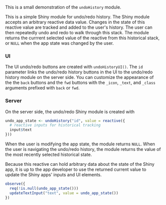 This is a small demonstration of the `undoHistory` module.

This is a simple Shiny module for undo/redo history. The Shiny module accepts
an arbitrary reactive data value. Changes in the state of this reactive value
are tracked and added to the user's history. The user can then repeatedly
undo and redo to walk through this stack. The module returns the currrent
selected value of the reactive from this historical stack, or `NULL` when
the app state was changed by the user. 

### UI

The UI undo/redo buttons are created with `undoHistoryUI()`. The `id` parameter links the undo/redo history buttons in the UI to the undo/redo history module on the server side. You can customize the appearance of the the `back` buttons and the `fwd` buttons with the `_icon`, `_text`, and `_class` arguments prefixed with `back` or `fwd`.

### Server

On the server side, the undo/redo Shiny module is created with

``` r
undo_app_state <- undoHistory("id", value = reactive({
  # reactive inputs for historical tracking
  input$text
}))
```

When the user is modifying the app state, the module returns `NULL`. When the user is navigating the undo/redo history, the module returns the value of the most recently selected historical state. 

Because this reactive can hold arbitrary data about the state of the Shiny app, it is up to the app developer to use the returned current value to update the Shiny apps' inputs and UI elements.

``` r
observe({
  req(!is.null(undo_app_state()))
  updateTextInput("text", value = undo_app_state())
})
```
